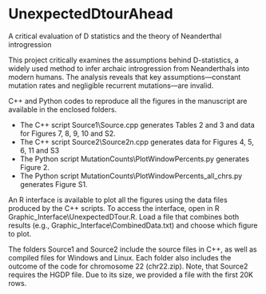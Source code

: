 # UnexpectedDtourAhead
A critical evaluation of D statistics and the theory of Neanderthal introgression

This project critically examines the assumptions behind D-statistics, a widely used method to infer archaic introgression from Neanderthals into modern humans. The analysis reveals that key assumptions—constant mutation rates and negligible recurrent mutations—are invalid. 

C++ and Python codes to reproduce all the figures in the manuscript are available in the enclosed folders.
- The C++ script Source1\Source.cpp generates Tables 2 and 3 and data for Figures 7, 8, 9, 10 and S2. 
- The C++ script Source2\Source2n.cpp generates data for Figures 4, 5, 6, 11 and S3
- The Python script MutationCounts\PlotWindowPercents.py generates Figure 2. 
- The Python script MutationCounts\PlotWindowPercents_all_chrs.py generates Figure S1.

An R interface is available to plot all the figures using the data files produced by the C++ scripts.
To access the interface, open in R Graphic_Interface\UnexpectedDTour.R. Load a file that combines both results (e.g., Graphic_Interface\CombinedData.txt) and choose which figure to plot.

The folders Source1 and Source2 include the source files in C++, as well as compiled files for Windows and Linux.
Each folder also includes the outcome of the code for chromosome 22 (chr22.zip).
Note, that Source2 requires the HGDP file. Due to its size, we provided a file with the first 20K rows.

